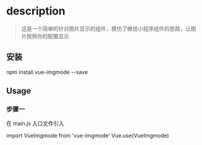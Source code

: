 # description

> 这是一个简单的针对图片显示的组件，模仿了微信小程序组件<image>的思路，让图片按照你的配置显示

## 安装

npm install vue-imgmode --save

## Usage
### 步骤一

在 main.js 入口文件引入

import VueImgmode from 'vue-imgmode'
Vue.use(VueImgmode)
